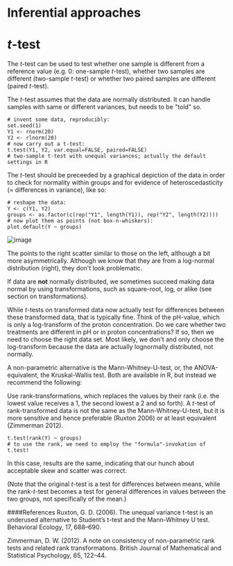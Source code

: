 Inferential approaches
===


# *t*-test
The *t*-test can be used to test whether one sample is different from a reference value (e.g. 0: one-sample *t*-test), whether two samples are different (two-sample *t*-test) or whether two paired samples are different (paired *t*-test).

The *t*-test assumes that the data are normally distributed. It can handle samples with same or different variances, but needs to be "told" so. 

```
# invent some data, reproducibly:
set.seed(1)
Y1 <- rnorm(20)
Y2 <- rlnorm(20)
# now carry out a t-test:
t.test(Y1, Y2, var.equal=FALSE, paired=FALSE)
# two-sample t-test with unequal variances; actually the default settings in R
```
The *t*-test should be preceeded by a graphical depiction of the data in order to check for normality within groups and for evidence of heteroscedasticity (= differences in variance), like so:

```
# reshape the data:
Y <- c(Y1, Y2)
groups <- as.factor(c(rep("Y1", length(Y1)), rep("Y2", length(Y2))))
# now plot them as points (not box-n-whiskers):
plot.default(Y ~ groups)
```

![image](http://t-test-plot)

The points to the right scatter similar to those on the left, although a bit more asymmetrically. Although we know that they are from a log-normal distribution (right), they don't look problematic.

If data are **not** normally distributed, we sometimes succeed making data normal by using transformations, such as square-root, log, or alike (see section on transformations).

While *t*-tests on transformed data now actually test for differences between these transformed data, that is typically fine. Think of the pH-value, which is only a log-transform of the proton concentration. Do we care whether two treatments are different in pH or in proton concentrations? If so, then we need to choose the right data set. Most likely, we don't and only choose the log-transform because the data are actually lognormally distributed, not normally.

A non-parametric alternative is the Mann-Whitney-U-test, or, the ANOVA-equivalent, the Kruskal-Wallis test. Both are available in R, but instead we recommend the following:

Use rank-transformations, which replaces the values by their rank (i.e. the lowest value receives a 1, the second lowest a 2 and so forth). A *t*-test of rank-transformed data is not the same as the Mann-Whitney-U-test, but it is more sensitive and hence preferable (Ruxton 2006) or at least equivalent (Zimmerman 2012).

```
t.test(rank(Y) ~ groups)
# to use the rank, we need to employ the "formula"-invokation of t.test!
```
In this case, results are the same, indicating that our hunch about acceptable skew and scatter was correct.

(Note that the original *t*-test is a test for differences between means, while the rank-*t*-test becomes a test for general differences in values between the two groups, not specifically of the mean.)

####References
Ruxton, G. D. (2006). The unequal variance t-test is an underused alternative to Student’s t-test and the Mann-Whitney U test. Behavioral Ecology, 17, 688–690.

Zimmerman, D. W. (2012). A note on consistency of non-parametric rank tests and related rank transformations. British Journal of Mathematical and Statistical Psychology, 65, 122–44.
